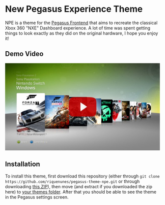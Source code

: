# New Pegasus Experience Theme
NPE is a theme for the  [Pegasus Frontend](https://pegasus-frontend.org/) that aims to recreate the classical Xbox 360 "NXE" Dashboard experience. A lot of time was spent getting things to look exactly as they did on the original hardware, I hope you enjoy it!

## Demo Video
[![video](./images/video.jpg)](https://www.youtube.com/watch?v=2N1WveJdMdY)

## Installation
To install this theme, first download this repository (either through `git clone https://github.com/riquenunes/pegasus-theme-npe.git` or through downloading [this ZIP](https://github.com/riquenunes/pegasus-theme-npe/archive/refs/heads/master.zip)), then move (and extract if you downloaded the zip here) to [your themes folder](https://pegasus-frontend.org/docs/user-guide/installing-themes/). After that you should be able to see the theme in the Pegasus settings screen.
